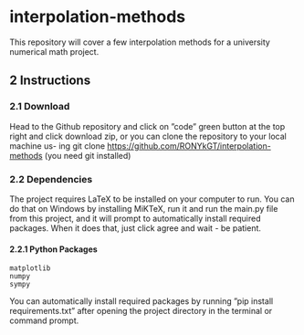 # interpolation-methods
This repository will cover a few interpolation methods for a university numerical math project.

## 2 Instructions
### 2.1 Download
Head to the Github repository and click on ”code” green button at the top right
and click download zip, or you can clone the repository to your local machine us-
ing git clone https://github.com/RONYkGT/interpolation-methods (you
need git installed)
### 2.2 Dependencies
The project requires LaTeX to be installed on your computer to run. You can
do that on Windows by installing MiKTeX, run it and run the main.py file
from this project, and it will prompt to automatically install required packages.
When it does that, just click agree and wait - be patient.
#### 2.2.1 Python Packages
```
matplotlib
numpy
sympy
```
You can automatically install required packages by running ”pip install requirements.txt”
after opening the project directory in the terminal or command prompt.
